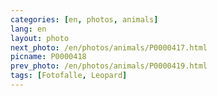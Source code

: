 ```yaml
---
categories: [en, photos, animals]
lang: en
layout: photo
next_photo: /en/photos/animals/P0000417.html
picname: P0000418
prev_photo: /en/photos/animals/P0000419.html
tags: [Fotofalle, Leopard]
---
```


